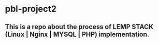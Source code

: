 # pbl-project2
## This is a repo about the process of LEMP STACK (Linux | Nginx | MYSQL | PHP) implementation.
